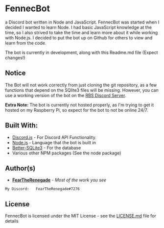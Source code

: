 # FennecBot
a Discord bot written in Node and JavaScript.
FennecBot was started when I decided I wanted to learn Node.
I had basic JavaScript knowledge at the time, so I also strived to take the time and learn more about it while working with Node.js.
I decided to put the bot up on Github for others to view and learn from the code.

The bot is currently in development, along with this Readme.md file (Expect changes!)

## Notice
The Bot will not work correctly from just cloning the git repository, as a few functions that depend on the SQlite3 files will be missing.
However, you can use a working version of the bot on the [RBS Discord Server](https://discord.gg/jEWvsN9).

**Extra Note:** The bot is currently not hosted properly, as I'm trying to get it hosted on my Raspberry Pi, so expect for the bot to not be online 24/7.

## Built With:
* [Discord.js](https://discord.js.org) - For Discord API Functionality.
* [Node.js](https://nodejs.org) - Language that the bot is built in
* [Better-SQLite3](https://github.com/JoshuaWise/better-sqlite3) - For the database
* Various other NPM packages (See the node package)

## Author(s)
* **[FearTheRenegade](https://github.com/FearTheRenegade)** - *Most of the work you see*
```
My Discord:   FearTheRenegade#7276
```

## License

FennecBot is licensed under the MIT License - see the [LICENSE.md](https://github.com/FearTheRenegade/FennecBot/blob/master/LICENSE) file for details